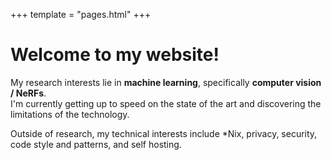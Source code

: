 +++
template = "pages.html"
+++

# Welcome to my website! 

My research interests lie in **machine learning**, specifically
**computer vision / NeRFs**.   
I'm currently getting up to speed on the state of the art and
discovering the limitations of the technology.

Outside of research, my technical interests include *Nix,
privacy, security, code style and patterns, and self hosting.

